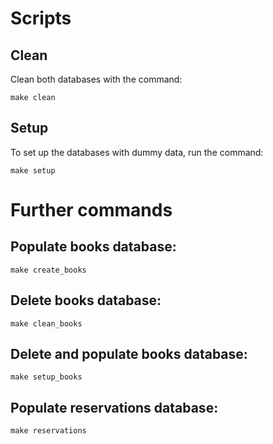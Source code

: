 # Scripts

## Clean
Clean both databases with the command:

```
make clean
```

## Setup
To set up the databases with dummy data, run the command:

```
make setup
```

# Further commands

## Populate books database:

```
make create_books    
```

## Delete books database:

```
make clean_books
```

## Delete and populate books database:

```
make setup_books
```

## Populate reservations database:

```
make reservations
```


